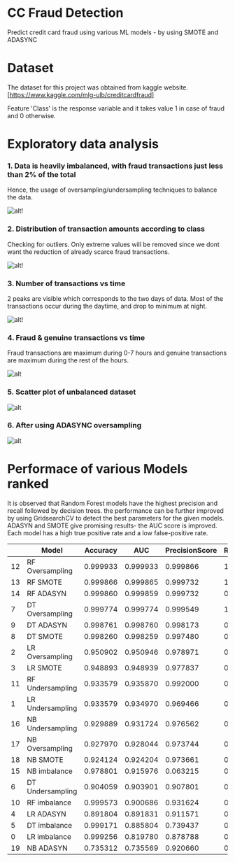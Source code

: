 # CC Fraud Detection
Predict credit card fraud using various ML models - by using SMOTE and ADASYNC  

# Dataset
The dataset for this project was obtained from kaggle website.
[https://www.kaggle.com/mlg-ulb/creditcardfraud]

Feature 'Class' is the response variable and it takes value 1 in case of fraud and 0 otherwise.

# Exploratory data analysis

### 1. Data is heavily imbalanced, with fraud transactions just less than 2% of the total
Hence, the usage of oversampling/undersampling techniques to balance the data.

![alt](https://github.com/aakashsingh11/CC-fraud-Detection/blob/master/images/output_6_1.png?raw=true)!


### 2. Distribution of transaction amounts according to class
Checking for outliers. Only extreme values will be removed since we dont want the reduction of already scarce fraud transactions.

![alt](https://github.com/aakashsingh11/CC-fraud-Detection/blob/master/images/output_21_0.png?raw=true)!


### 3. Number of transactions vs time
2 peaks are visible which corresponds to the two days of data. Most of the transactions occur during the daytime, and drop to minimum  at night.

![alt](https://github.com/aakashsingh11/CC-fraud-Detection/blob/master/images/output_12_0.png?raw=true)!

### 4. Fraud & genuine transactions vs time
Fraud transactions are maximum during 0-7 hours and genuine transactions are maximum during the rest of the hours.

![alt](https://github.com/aakashsingh11/CC-fraud-Detection/blob/master/images/output_32_1.png?raw=true)

### 5. Scatter plot of unbalanced dataset 
![alt](https://github.com/aakashsingh11/CC-fraud-Detection/blob/master/images%202/output_40_0.png?raw=true) 

### 6. After using ADASYNC oversampling
![alt](https://github.com/aakashsingh11/CC-fraud-Detection/blob/master/images%202/output_42_0.png?raw=true)

# Performace of various Models ranked
It is observed that Random Forest models have the highest precision and recall followed by decision trees. the performance can be further improved by using GridsearchCV to detect the best parameters for the given models. ADASYN and SMOTE give promising results- the AUC score is improved. Each model has a high true positive rate and a low false-positive rate.

|    | Model            | Accuracy | AUC      | PrecisionScore | RecallScore | F1Score  |
|----|------------------|----------|----------|----------------|-------------|----------|
| 12 | RF Oversampling  | 0.999933 | 0.999933 | 0.999866       | 1.000000    | 0.999933 |
| 13 | RF SMOTE         | 0.999866 | 0.999865 | 0.999732       | 1.000000    | 0.999866 |
| 14 | RF ADASYN        | 0.999860 | 0.999859 | 0.999732       | 0.999988    | 0.999860 |
| 7  | DT Oversampling  | 0.999774 | 0.999774 | 0.999549       | 1.000000    | 0.999775 |
| 9  | DT ADASYN        | 0.998761 | 0.998760 | 0.998173       | 0.999354    | 0.998763 |
| 8  | DT SMOTE         | 0.998260 | 0.998259 | 0.997480       | 0.999049    | 0.998264 |
| 2  | LR Oversampling  | 0.950902 | 0.950946 | 0.978971       | 0.921753    | 0.949501 |
| 3  | LR SMOTE         | 0.948893 | 0.948939 | 0.977837       | 0.918766    | 0.947382 |
| 11 | RF Undersampling | 0.933579 | 0.935870 | 0.992000       | 0.879433    | 0.932331 |
| 1  | LR Undersampling | 0.933579 | 0.934970 | 0.969466       | 0.900709    | 0.933824 |
| 16 | NB Undersampling | 0.929889 | 0.931724 | 0.976562       | 0.886525    | 0.929368 |
| 17 | NB Oversampling  | 0.927970 | 0.928044 | 0.973744       | 0.879886    | 0.924439 |
| 18 | NB SMOTE         | 0.924124 | 0.924204 | 0.973661       | 0.872071    | 0.920070 |
| 15 | NB imbalance     | 0.978801 | 0.915976 | 0.063215       | 0.852941    | 0.117707 |
| 6  | DT Undersampling | 0.904059 | 0.903901 | 0.907801       | 0.907801    | 0.907801 |
| 10 | RF imbalance     | 0.999573 | 0.900686 | 0.931624       | 0.801471    | 0.861660 |
| 4  | LR ADASYN        | 0.891804 | 0.891831 | 0.911571       | 0.868070    | 0.889289 |
| 5  | DT imbalance     | 0.999171 | 0.885804 | 0.739437       | 0.772059    | 0.755396 |
| 0  | LR imbalance     | 0.999256 | 0.819780 | 0.878788       | 0.639706    | 0.740426 |
| 19 | NB ADASYN        | 0.735312 | 0.735569 | 0.920660       | 0.515683    | 0.661080 |
